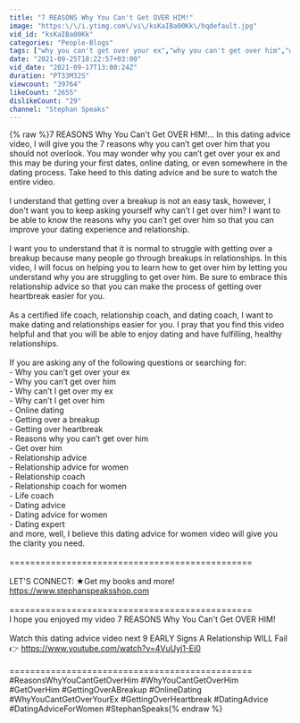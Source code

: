 ```yaml
---
title: "7 REASONS Why You Can't Get OVER HIM!"
image: "https:\/\/i.ytimg.com\/vi\/ksKaIBa00Kk\/hqdefault.jpg"
vid_id: "ksKaIBa00Kk"
categories: "People-Blogs"
tags: ["why you can't get over your ex","why you can't get over him","why can't i get over my ex"]
date: "2021-09-25T18:22:57+03:00"
vid_date: "2021-09-17T13:00:24Z"
duration: "PT33M32S"
viewcount: "39764"
likeCount: "2655"
dislikeCount: "29"
channel: "Stephan Speaks"
---
```

{% raw %}7 REASONS Why You Can't Get OVER HIM!... In this dating advice video, I will give you the 7 reasons why you can’t get over him that you should not overlook. You may wonder why you can’t get over your ex and this may be during your first dates, online dating, or even somewhere in the dating process. Take heed to this dating advice and be sure to watch the entire video. <br /><br />I understand that getting over a breakup is not an easy task, however, I don't want you to keep asking yourself why can’t I get over him? I want to be able to know the reasons why you can’t get over him so that you can improve your dating experience and relationship.<br /><br />I want you to understand that it is normal to struggle with getting over a breakup because many people go through breakups in relationships. In this video, I will focus on helping you to learn how to get over him by letting you understand why you are struggling to get over him. Be sure to embrace this relationship advice so that you can make the process of getting over heartbreak easier for you.<br /><br />As a certified life coach, relationship coach, and dating coach, I want to make dating and relationships easier for you. I pray that you find this video helpful and that you will be able to enjoy dating and have fulfilling, healthy relationships.<br /><br /> If you are asking any of the following questions or searching for:<br />- Why you can’t get over your ex <br />- Why you can’t get over him<br />- Why can’t I get over my ex<br />- Why can’t I get over him<br />- Online dating <br />- Getting over a breakup<br />- Getting over heartbreak<br />- Reasons why you can’t get over him<br />- Get over him<br />- Relationship advice<br />- Relationship advice for women<br />- Relationship coach<br />- Relationship coach for women<br />- Life coach<br />- Dating advice<br />- Dating advice for women<br />- Dating expert<br />and more, well, I believe this dating advice for women video will give you the clarity you need. <br /><br />=============================================== <br /><br />LET'S CONNECT: ★Get my books and more! <a rel="nofollow" target="blank" href="https://www.stephanspeaksshop.com">https://www.stephanspeaksshop.com</a> <br /><br />=============================================== <br />I hope you enjoyed my video 7 REASONS Why You Can't Get OVER HIM!<br /><br />Watch this dating advice video next 9 EARLY Signs A Relationship WILL Fail 👉 <a rel="nofollow" target="blank" href="https://www.youtube.com/watch?v=4VuUyj1-Ei0">https://www.youtube.com/watch?v=4VuUyj1-Ei0</a><br /><br />=============================================== <br />#ReasonsWhyYouCantGetOverHim #WhyYouCantGetOverHim #GetOverHim #GettingOverABreakup #OnlineDating #WhyYouCantGetOverYourEx #GettingOverHeartbreak #DatingAdvice #DatingAdviceForWomen #StephanSpeaks{% endraw %}
